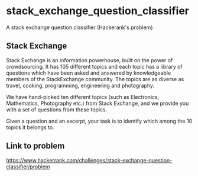 # stack_exchange_question_classifier
A stack exchange question classifier (Hackerank's problem)

## Stack Exchange
Stack Exchange is an information powerhouse, built on the power of crowdsourcing. It has 105 different topics and each topic has a library of questions which have been asked and answered by knowledgeable members of the StackExchange community. The topics are as diverse as travel, cooking, programming, engineering and photography.

We have hand-picked ten different topics (such as Electronics, Mathematics, Photography etc.) from Stack Exchange, and we provide you with a set of questions from these topics.

Given a question and an excerpt, your task is to identify which among the 10 topics it belongs to.

## Link to problem
https://www.hackerrank.com/challenges/stack-exchange-question-classifier/problem
